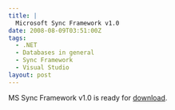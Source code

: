 ```yaml
---
title: |
  Microsoft Sync Framework v1.0
date: 2008-08-09T03:51:00Z
tags:
  - .NET
  - Databases in general
  - Sync Framework
  - Visual Studio
layout: post
---
```

MS Sync Framework v1.0 is ready for [download][1].

[1]: http://www.microsoft.com/downloads/details.aspx?FamilyID=C88BA2D1-CEF3-4149-B301-9B056E7FB1E6&displaylang=en